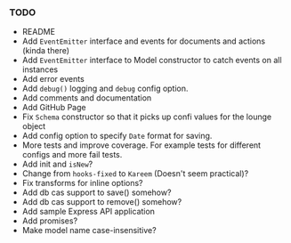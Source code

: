 ### TODO 

* README
* Add `EventEmitter` interface and events for documents and actions (kinda there)
* Add `EventEmitter` interface to Model constructor to catch events on all instances 
* Add error events
* Add `debug()` logging and `debug` config option.
* Add comments and documentation
* Add GitHub Page
* Fix `Schema` constructor so that it picks up confi values for the lounge object
* Add config option to specify `Date` format for saving.
* More tests and improve coverage. For example tests for different configs and more fail tests.
* Add init and `isNew`?
* Change from `hooks-fixed` to `Kareem` (Doesn't seem practical)?
* Fix transforms for inline options?
* Add db cas support to save() somehow?
* Add db cas support to remove() somehow?
* Add sample Express API application
* Add promises?
* Make model name case-insensitive?

